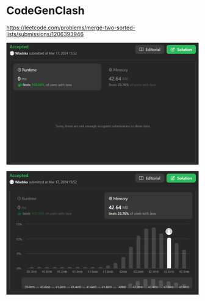 # CodeGenClash

https://leetcode.com/problems/merge-two-sorted-lists/submissions/1206393946

![runtime](./images/leetcodesummary/runtime.png)

![memory](./images/leetcodesummary/memory.png)